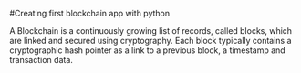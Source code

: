#Creating first blockchain app with python

A Blockchain is a continuously growing list of records, called blocks, which are linked and secured using cryptography. Each block typically contains a cryptographic hash pointer as a link to a previous block, a timestamp and transaction data.

